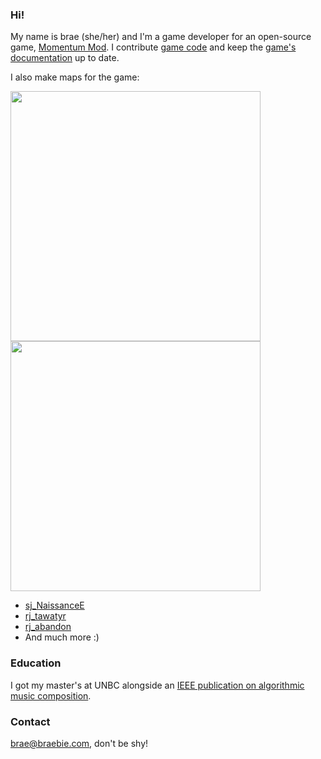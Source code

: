 ### Hi!

My name is brae (she/her) and I'm a game developer for an open-source game, [Momentum Mod](https://momentum-mod.org/).
I contribute [game code](https://github.com/momentum-mod/game) and keep the [game's documentation](https://github.com/momentum-mod/docs) up to date.

I also make maps for the game:

<a href="url"><img src="https://raw.githubusercontent.com/braem/sj_NaissanceE/main/screenshots/20201021181628_1.jpg" width="400" ></a>
<a href="url"><img src="https://raw.githubusercontent.com/braem/sj_NaissanceE/main/screenshots/20201021182348_1.jpg" width="400" ></a>

- [sj_NaissanceE](https://github.com/braem/sj_NaissanceE)
- [rj_tawatyr](https://github.com/braem/rj_tawatyr)
- [rj_abandon](https://github.com/braem/rj_abandon)
- And much more :)

### Education
I got my master's at UNBC alongside an [IEEE publication on algorithmic music composition](https://ieeexplore.ieee.org/abstract/document/8790099).

### Contact
brae@braebie.com, don't be shy!

<!--
**braem/braem** is a ✨ _special_ ✨ repository because its `README.md` (this file) appears on your GitHub profile.

Here are some ideas to get you started:

- 🔭 I’m currently working on ...
- 🌱 I’m currently learning ...
- 👯 I’m looking to collaborate on ...
- 🤔 I’m looking for help with ...
- 💬 Ask me about ...
- 📫 How to reach me: ...
- 😄 Pronouns: ...
- ⚡ Fun fact: ...
-->
